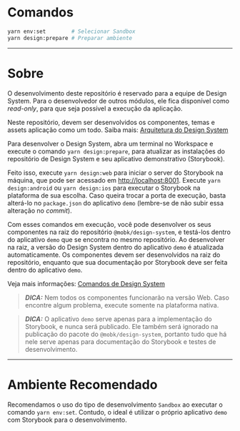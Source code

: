 # Comandos

```sh
yarn env:set        # Selecionar Sandbox
yarn design:prepare # Preparar ambiente
```

---

# Sobre

O desenvolvimento deste repositório é reservado para a equipe de Design System. Para o desenvolvedor de outros módulos, ele fica disponível como _read-only_, para que seja possível a execução da aplicação.

Neste repositório, devem ser desenvolvidos os componentes, temas e assets aplicação como um todo. Saiba mais: [Arquitetura do Design System](../../about.md)

Para desenvolver o Design System, abra um terminal no Workspace e execute o comando `yarn design:prepare`, para atualizar as instalações do repositório de Design System e seu aplicativo demonstrativo (Storybook).

Feito isso, execute `yarn design:web` para iniciar o server do Storybook na máquina, que pode ser acessado em [http://localhost:8001](http://localhost:8001). Execute `yarn design:android` ou `yarn design:ios` para executar o Storybook na plataforma de sua escolha. Caso queira trocar a porta de execução, basta alterá-lo no `package.json` do aplicativo `demo` (lembre-se de não subir essa alteração no _commit_).

Com esses comandos em execução, você pode desenvolver os seus componentes na raiz do repositório `@mobk/design-system`, e testá-los dentro do aplicativo `demo` que se encontra no mesmo repositório. Ao desenvolver na raiz, a versão do Design System dentro do aplicativo `demo` é atualizada automaticamente. Os componentes devem ser desenvolvidos na raiz do repositório, enquanto que sua documentação por Storybook deve ser feita dentro do aplicativo `demo`.

Veja mais informações: [Comandos de Design System](../../commands/design.md)

> **_DICA:_** Nem todos os componentes funcionarão na versão Web. Caso encontre algum problema, execute somente na plataforma nativa.

> **_DICA:_** O aplicativo `demo` serve apenas para a implementação do Storybook, e nunca será publicado. Ele também será ignorado na publicação do pacote do `@mobk/design-system`, portanto tudo que há nele serve apenas para documentação do Storybook e testes de desenvolvimento.

---

# Ambiente Recomendado

Recomendamos o uso do tipo de desenvolvimento `Sandbox` ao executar o comando `yarn env:set`. Contudo, o ideal é utilizar o próprio aplicativo `demo` com Storybook para o desenvolvimento.

